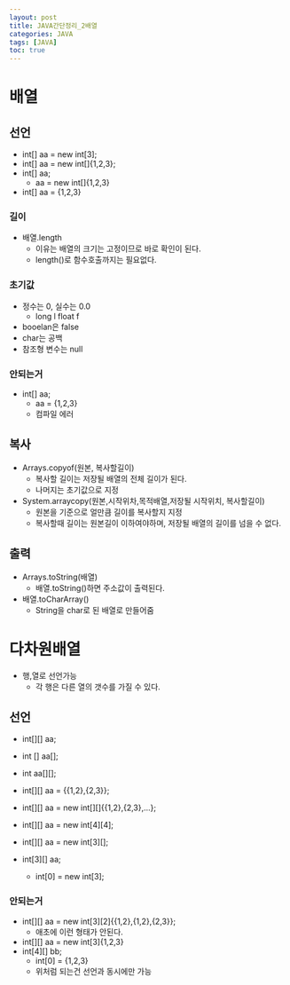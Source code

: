 ```yaml
---
layout: post
title: JAVA간단정리_2배열
categories: JAVA
tags: [JAVA]
toc: true
---
```


# 배열

## 선언
- int[] aa = new int[3];
- int[] aa = new int[]{1,2,3};
- int[] aa;
  - aa = new int[]{1,2,3}
- int[] aa = {1,2,3}

### 길이
- 배열.length
  - 이유는 배열의 크기는 고정이므로 바로 확인이 된다.
  - length()로 함수호출까지는 필요없다.

### 초기값
- 정수는 0, 실수는 0.0
  - long l float f 
- booelan은 false
- char는 공백
- 참조형 변수는 null
 

### 안되는거
- int[] aa;
  - aa = {1,2,3}
  - 컴파일 에러
  
## 복사
- Arrays.copyof(원본, 복사할길이)
  - 복사할 길이는 저장될 배열의 전체 길이가 된다.
  - 나머지는 초기값으로 지정
- System.arraycopy(원본,시작위차,목적배열,저장될 시작위치, 복사할길이)
  - 원본을 기준으로 얼만큼 길이를 복사할지 지정
  - 복사할때 길이는 원본길이 이하여야하며, 저장될 배열의 길이를 넘을 수 없다.

## 출력
- Arrays.toString(배열)
  - 배열.toString()하면 주소값이 출력된다.
- 배열.toCharArray()
  - String을 char로 된 배열로 만들어줌

# 다차원배열
- 행,열로 선언가능
  - 각 행은 다른 열의 갯수를 가질 수 있다.


## 선언
- int[][] aa;
- int [] aa[];
- int aa[][];

- int[][] aa = {{1,2},{2,3}};
- int[][] aa = new int[][]{{1,2},{2,3},...};
- int[][] aa = new int[4][4];
- int[][] aa = new int[3][];
- int[3][] aa;
  - int[0] = new int[3];

### 안되는거
- int[][] aa = new int[3][2]{{1,2},{1,2},{2,3}};
  - 애초에 이런 형태가 안된다.
- int[][] aa = new int[3]{1,2,3}
- int[4][] bb;
  - int[0] = {1,2,3}
  - 위처럼 되는건 선언과 동시에만 가능
